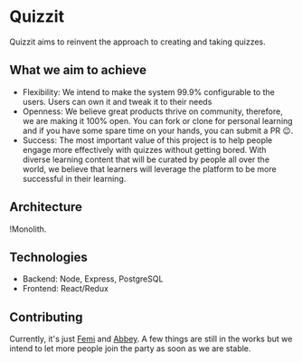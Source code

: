 # Quizzit
Quizzit aims to reinvent the approach to creating and taking quizzes.

## What we aim to achieve
- Flexibility: We intend to make the system 99.9% configurable to the users. Users can own it and tweak it to their needs
- Openness: We believe great products thrive on community, therefore, we are making it 100% open. You can fork or clone for personal learning and if you have some spare time on your hands, you can submit a PR 😉.
- Success: The most important value of this project is to help people engage more effectively with quizzes without getting bored. With diverse learning content that will be curated by people all over the world, we believe that learners will leverage the platform to be more successful in their learning.

## Architecture
!Monolith.

## Technologies
- Backend: Node, Express, PostgreSQL
- Frontend: React/Redux

## Contributing
Currently, it's just [Femi](https://github.com/andela-fabolaji) and [Abbey](https://github.com/BalogunDell). A few things are still in the works but we intend to let more people join the party as soon as we are stable.